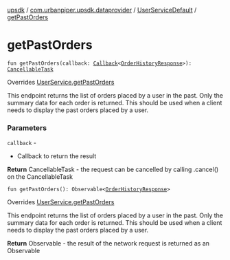 [upsdk](../../index.md) / [com.urbanpiper.upsdk.dataprovider](../index.md) / [UserServiceDefault](index.md) / [getPastOrders](./get-past-orders.md)

# getPastOrders

`fun getPastOrders(callback: `[`Callback`](../-callback/index.md)`<`[`OrderHistoryResponse`](../../com.urbanpiper.upsdk.model.networkresponse/-order-history-response/index.md)`>): `[`CancellableTask`](../-cancellable-task/index.md)

Overrides [UserService.getPastOrders](../-user-service/get-past-orders.md)

This endpoint returns the list of orders placed by a user in the past. Only the summary data
for each order is returned. This should be used when a client needs to display the past orders placed
by a user.

### Parameters

`callback` -
* Callback to return the result

**Return**
CancellableTask - the request can be cancelled by calling .cancel() on the CancellableTask

`fun getPastOrders(): Observable<`[`OrderHistoryResponse`](../../com.urbanpiper.upsdk.model.networkresponse/-order-history-response/index.md)`>`

Overrides [UserService.getPastOrders](../-user-service/get-past-orders.md)

This endpoint returns the list of orders placed by a user in the past. Only the summary data
for each order is returned. This should be used when a client needs to display the past orders placed
by a user.

**Return**
Observable - the result of the network request is returned as an Observable

